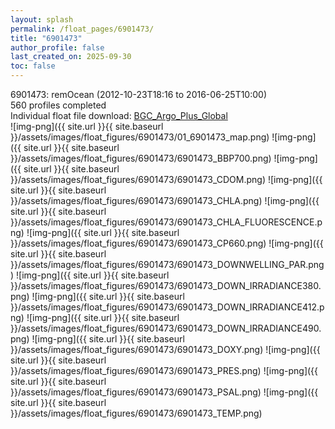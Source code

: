 ```yaml
---
layout: splash
permalink: /float_pages/6901473/
title: "6901473"
author_profile: false
last_created_on: 2025-09-30
toc: false
---
```

 
6901473: remOcean (2012-10-23T18:16 to 2016-06-25T10:00)\
560 profiles completed\
Individual float file download: [BGC_Argo_Plus_Global](https://ftp.soest.hawaii.edu/bgc_argo_plus/Individual_Floats/outliers_removed/6901473_Sprof_processed.nc)\
![img-png]({{ site.url }}{{ site.baseurl }}/assets/images/float_figures/6901473/01_6901473_map.png)
![img-png]({{ site.url }}{{ site.baseurl }}/assets/images/float_figures/6901473/6901473_BBP700.png)
![img-png]({{ site.url }}{{ site.baseurl }}/assets/images/float_figures/6901473/6901473_CDOM.png)
![img-png]({{ site.url }}{{ site.baseurl }}/assets/images/float_figures/6901473/6901473_CHLA.png)
![img-png]({{ site.url }}{{ site.baseurl }}/assets/images/float_figures/6901473/6901473_CHLA_FLUORESCENCE.png)
![img-png]({{ site.url }}{{ site.baseurl }}/assets/images/float_figures/6901473/6901473_CP660.png)
![img-png]({{ site.url }}{{ site.baseurl }}/assets/images/float_figures/6901473/6901473_DOWNWELLING_PAR.png)
![img-png]({{ site.url }}{{ site.baseurl }}/assets/images/float_figures/6901473/6901473_DOWN_IRRADIANCE380.png)
![img-png]({{ site.url }}{{ site.baseurl }}/assets/images/float_figures/6901473/6901473_DOWN_IRRADIANCE412.png)
![img-png]({{ site.url }}{{ site.baseurl }}/assets/images/float_figures/6901473/6901473_DOWN_IRRADIANCE490.png)
![img-png]({{ site.url }}{{ site.baseurl }}/assets/images/float_figures/6901473/6901473_DOXY.png)
![img-png]({{ site.url }}{{ site.baseurl }}/assets/images/float_figures/6901473/6901473_PRES.png)
![img-png]({{ site.url }}{{ site.baseurl }}/assets/images/float_figures/6901473/6901473_PSAL.png)
![img-png]({{ site.url }}{{ site.baseurl }}/assets/images/float_figures/6901473/6901473_TEMP.png)

